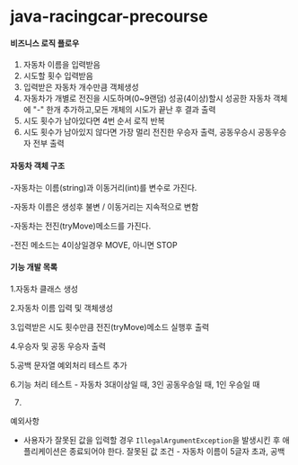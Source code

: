 # java-racingcar-precourse

#### 비즈니스 로직 플로우

1. 자동차 이름을 입력받음
2. 시도할 횟수 입력받음
3. 입력받은 자동차 개수만큼 객체생성
4. 자동차가 개별로 전진을 시도하며(0~9랜덤) 성공(4이상)할시 성공한 자동차 객체에 "-" 한개 추가하고,모든 개체의 시도가 끝난 후 결과 출력
5. 시도 횟수가 남아있다면 4번 순서 로직 반복
6. 시도 횟수가 남아있지 않다면 가장 멀리 전진한 우승자 출력, 공동우승시 공동우승자 전부 출력

#### 자동차 객체 구조

-자동차는 이름(string)과 이동거리(int)를 변수로 가진다.

-자동차 이름은 생성후 불변 / 이동거리는 지속적으로 변함

-자동차는 전진(tryMove)메소드를 가진다.

-전진 메소드는 4이상일경우 MOVE, 아니면 STOP


#### 기능 개발 목록

1.자동차 클래스 생성

2.자동차 이름 입력 및 객체생성

3.입력받은 시도 횟수만큼 전진(tryMove)메소드 실행후 출력

4.우승자 및 공동 우승자 출력

5.공백 문자열 예외처리 테스트 추가

6.기능 처리 테스트 - 자동차 3대이상일 때, 3인 공동우승일 때, 1인 우승일 때

7.

예외사항

* 사용자가 잘못된 값을 입력할 경우 `IllegalArgumentException`을 발생시킨 후 애플리케이션은 종료되어야 한다.
  잘못된 값 조건 - 자동차 이름이 5글자 초과, 공백
